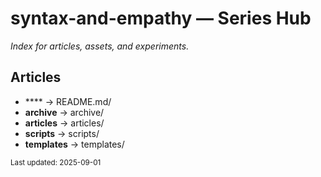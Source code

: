 <!-- templates/landing.md.j2 -->
# syntax-and-empathy — Series Hub
*Index for articles, assets, and experiments.*

## Articles
- **** → README.md/
- **archive** → archive/
- **articles** → articles/
- **scripts** → scripts/
- **templates** → templates/


<sub>Last updated: 2025-09-01</sub>
